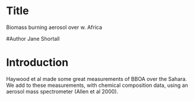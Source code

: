 # Title
Biomass burning aerosol over w. Africa

#Author
Jane Shortall

# Introduction
Haywood et al made some great measurements of BBOA over the Sahara.
We add to these measurements, with chemical composition data, using an aerosol mass spectrometer (Allen et al 2000).